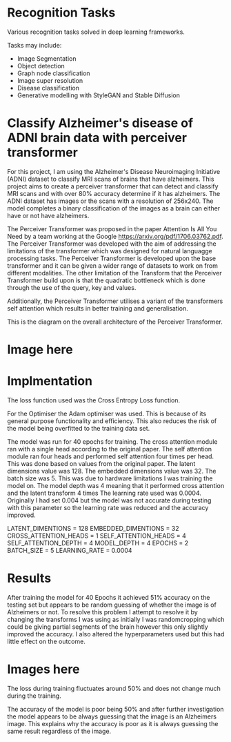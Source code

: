 # Recognition Tasks
Various recognition tasks solved in deep learning frameworks.

Tasks may include:
* Image Segmentation
* Object detection
* Graph node classification
* Image super resolution
* Disease classification
* Generative modelling with StyleGAN and Stable Diffusion

# Classify Alzheimer's disease of ADNI brain data with perceiver transformer
For this project, I am using the Alzheimer's Disease Neuroimaging Initiative (ADNI) dataset to classify MRI scans of brains that have alzheimers. This project aims to create a perceiver transformer that can detect and classify MRI scans and with over 80% accuracy determine if it has alzheimers. The ADNI dataset has images or the scans with a resolution of 256x240. The model completes a binary classification of the images as a brain can either have or not have alzheimers.

The Perceiver Transformer was proposed in the paper Attention Is All You Need by a team working at the Google https://arxiv.org/pdf/1706.03762.pdf. The Perceiver Transformer was developed with the aim of addressing the limitations of the transformer which was designed for natural languagge processing tasks. The Perceiver Transformer is developed upon the base transformer and it can be given a wider range of datasets to work on from different modalities. The other limitation of the Transform that the Perceiver Transformer build upon is that the quadratic bottleneck which is done through the use of the query, key and values.

Additionally, the Perceiver Transformer utilises a variant of the transformers self attention which results in better training and generalisation.

This is the diagram on the overall architecture of the Perceiver Transformer.

# Image here

# Implmentation
The loss function used was the Cross Entropy Loss function.

For the Optimiser the Adam optimiser was used. This is because of its general purpose functionality and efficiency. This also reduces the risk of the model being overfitted to the training data set. 

The model was run for 40 epochs for training.
The cross attention module ran with a single head according to the original paper.
The self attention module ran four heads and performed self attention four times per head. This was done based on values from the original paper.
The latent dimensions value was 128.
The embedded dimensions value was 32.
The batch size was 5. This was due to hardware limitations I was training the model on.
The model depth was 4 meaning that it performed cross attention and the latent transform 4 times
The learning rate used was 0.0004. Originally I had set 0.004 but the model was not accurate during testing with this parameter so the learning rate was reduced and the accuracy improved.

LATENT_DIMENTIONS = 128
EMBEDDED_DIMENTIONS = 32
CROSS_ATTENTION_HEADS = 1
SELF_ATTENTION_HEADS = 4
SELF_ATTENTION_DEPTH = 4
MODEL_DEPTH = 4
EPOCHS = 2
BATCH_SIZE = 5
LEARNING_RATE = 0.0004 

# Results
After training the model for 40 Epochs it achieved 51% accuracy on the testing set but appears to be random guessing of whether the image is of Alzheimers or not. To resolve this problem I attempt to resolve it by changing the transforms I was using as initially I was randomcropping which could be giving partial segments of the brain however this only slightly improved the accuracy. I also altered the hyperparameters used but this had little effect on the outcome. 
# Images here

The loss during training fluctuates around 50% and does not change much during the training. 

The accuracy of the model is poor being 50% and after further investigation the model appears to be always guessing that the image is an Alzheimers image. This explains why the accuracy is poor as it is always guessing the same result regardless of the image. 